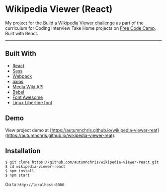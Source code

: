 # Wikipedia Viewer (React)

My project for the [Build a Wikipedia Viewer challenge](https://learn.freecodecamp.org/coding-interview-prep/take-home-projects/build-a-wikipedia-viewer) as part of the curriculum for Coding Interview Take Home projects on [Free Code Camp](https://www.freecodecamp.org). Built with React.

---

## Built With
* [React](https://reactjs.org)
* [Sass](http://sass-lang.com)
* [Webpack](https://webpack.js.org)
* [axios](https://github.com/axios/axios)
* [Media Wiki API](https://www.mediawiki.org/wiki/API:Main_page)
* [Babel](https://babeljs.io)
* [Font Awesome](https://fontawesome.com)
* [Linux Libertine font](https://www.dafont.com/linux-libertine.font)

## Demo

View project demo at [https://autumnchris.github.io/wikipedia-viewer-reat](https://autumnchris.github.io/wikipedia-viewer-reat).

## Installation

```
$ git clone https://github.com/autumnchris/wikipedia-viewer-react.git
$ cd wikipedia-viewer-react
$ npm install
$ npm start
```

Go to `http://localhost:8080`.
